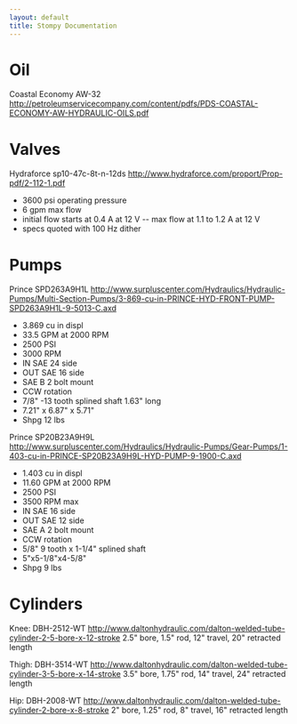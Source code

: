 ```yaml
---
layout: default
title: Stompy Documentation
---
```


Oil
====
Coastal Economy AW-32
http://petroleumservicecompany.com/content/pdfs/PDS-COASTAL-ECONOMY-AW-HYDRAULIC-OILS.pdf

Valves
====
Hydraforce sp10-47c-8t-n-12ds
http://www.hydraforce.com/proport/Prop-pdf/2-112-1.pdf

- 3600 psi operating pressure
- 6 gpm max flow
- initial flow starts at 0.4 A at 12 V
--  max flow at 1.1 to 1.2 A at 12 V
- specs quoted with 100 Hz dither

Pumps
====
Prince SPD263A9H1L
http://www.surpluscenter.com/Hydraulics/Hydraulic-Pumps/Multi-Section-Pumps/3-869-cu-in-PRINCE-HYD-FRONT-PUMP-SPD263A9H1L-9-5013-C.axd

- 3.869 cu in displ
- 33.5 GPM at 2000 RPM
- 2500 PSI
- 3000 RPM
- IN SAE 24 side
- OUT SAE 16 side
- SAE B 2 bolt mount
- CCW rotation
- 7/8" -13 tooth splined shaft 1.63" long
- 7.21" x 6.87" x 5.71"
- Shpg 12 lbs

Prince SP20B23A9H9L
http://www.surpluscenter.com/Hydraulics/Hydraulic-Pumps/Gear-Pumps/1-403-cu-in-PRINCE-SP20B23A9H9L-HYD-PUMP-9-1900-C.axd

- 1.403 cu in displ
- 11.60 GPM at 2000 RPM
- 2500 PSI
- 3500 RPM max
- IN SAE 16 side
- OUT SAE 12 side
- SAE A 2 bolt mount
- CCW rotation
- 5/8" 9 tooth x 1-1/4" splined shaft
- 5"x5-1/8"x4-5/8"
- Shpg 9 lbs


Cylinders
====

Knee: DBH-2512-WT
http://www.daltonhydraulic.com/dalton-welded-tube-cylinder-2-5-bore-x-12-stroke
2.5" bore, 1.5" rod, 12" travel, 20" retracted length

Thigh: DBH-3514-WT
http://www.daltonhydraulic.com/dalton-welded-tube-cylinder-3-5-bore-x-14-stroke
3.5" bore, 1.75" rod, 14" travel, 24" retracted length

Hip: DBH-2008-WT
http://www.daltonhydraulic.com/dalton-welded-tube-cylinder-2-bore-x-8-stroke
2" bore, 1.25" rod, 8" travel, 16" retracted length
